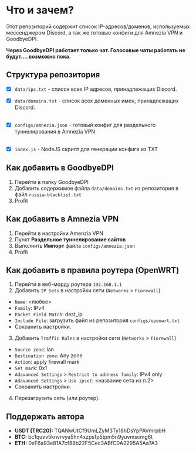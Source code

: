 # Что и зачем?

Этот репозиторий содержит список IP-адресов/доменов, используемых мессенджером Discord, а так же готовые конфиги для Amnezia VPN и GoodbyeDPI. 

**Через GoodbyeDPI работает только чат. Голосовые чаты работать не будут.... возможно пока.**

## Структура репозитория

- [x] `data/ips.txt` - список всех IP адресов, принадлежащих Discord.
- [x] `data/domains.txt` - список всех доменных имен, принадлежащих Discord.
<br><br>
- [x] `configs/amnezia.json` - готовый конфиг для раздельного туннелирования в Amnezia VPN
<br><br>
- [x] `index.js` - NodeJS скрипт для генерации конфига из TXT 


## Как добавить в GoodbyeDPI

1. Перейти в папку GoodbyeDPI
2. Добавить содержимое файла `data/domains.txt` из репозитория в файл `russia-blacklist.txt` 
3. Profit

## Как добавить в Amnezia VPN

1. Перейти в настройки Amenzia VPN
2. Пункт **Раздельное туннелирование сайтов**
3. Выполнить **Импорт** файла `configs/amnezia.json`
4. Profit

## Как добавить в правила роутера (OpenWRT)

1. Перейти в веб-морду роутера `192.168.1.1`
2. Добавить `IP Sets` в настройки сети (`Networks` > `Fiorewall`)
- `Name`: <любое>
- `Family`: IPv4
- `Packet Field Match`: dest_ip
- `Include File`: загрузить файл из репозитория `configs/openwrt.txt`
- Сохранить настройки.
3. Добавить `Traffic Rules` в настройки сети (`Networks` > `Fiorewall`)
- `Source zone`: lan
- `Destination zone`: Any zone
- `Action`: apply firewall mark
- `Set mark`: 0x1
- `Adavanced Settings` > `Restrict to address family`: IPv4 only
- `Adavanced Settings` > `Use ipset`: <название сета из п.2>
- Сохранить настройки.
4. Перезагрузить сеть (или роутер).


## Поддержать автора

- **USDT (TRC20):** TQANwUtCf9UmLZyM3Ty18hDsYpPAVmrpbH
- **BTC:** bc1quvv5knvrvya5hn4xzpsfp5tpm5n9yuvmscmg6t
- **ETH:** 0xF6a93e81A7cf88b22F5Cec3ABfC0A2295A5Aa7A3
